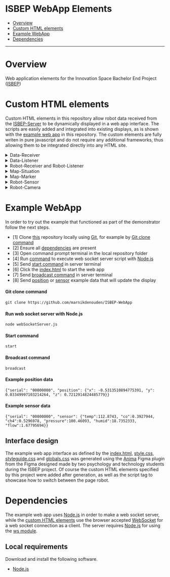 ISBEP WebApp Elements
=============================

 - [Overview](#overview)
 - [Custom HTML elements](#custom-html-elements)
 - [Example WebApp](#example-webapp)
 - [Dependencies](#dependencies)

-----------------------------

# Overview
Web application elements for the Innovation Space Bachelor End Project ([ISBEP](https://studiegids.tue.nl/opleidingen/innovation-space/bachelor/isbep-innovation-space-bachelor-end-project))

# Custom HTML elements
Custom HTML elements in this repository allow robot data received from the [ISBEP-Server](https://github.com/marnikdenouden/ISBEP-Server) to be dynamically displayed in a web app interface. The scripts are easily added and integrated into existing displays, as is shown with the [example web app](#example-webapp) in this repository. The custom elements are fully writen in pure javascript and do not require any additional frameworks, thus allowing them to be integrated directly into any HTML site.

<details><summary>Data-Receiver</summary>
<br><blockquote>
The Data-Receiver element makes a websocket client connection to receive data. The element uses its defined host-address attribute to know where to check for the web socket server. After establishing a connection the Data-Receiver will emit a custom event named 'receivedata' that contains the received data.
</blockquote></details>

<details><summary>Data-Listener</summary>
<br><blockquote>
The Data-Listener element is linked to a Data-Receiver using the receiver-id attribute, which should represent the id attribute of the Data-Receiver element. When the 'receivedata' event occurs the Data-Listener will call the classes _receiveDataHandler() method, which a custom HTML element that extends the Data-Listener class should implement.
</blockquote></details>

<details><summary>Robot-Receiver and Robot-Listener</summary>
<br><blockquote>
The Robot-Receiver and Robot-Listener elements extend the functionality of the data listener and receiver by filtering for a specific robot. These elements utilize the custom serial-number attribute to specify what robot to filter for. Therefore the robot receiver and listener will only emit the 'receivedata' event and call the _receiveDataHandler() method respectively when either the serial tag in the root of a JSON object does not exists or matches the specified number in the serial-number attribute.
</blockquote></details>

<details><summary>Map-Situation</summary>
<br><blockquote>
The Map-Situation element provides a way to specify an area in which markers can be displayed with a specific position. Inside the Map-Situation element Map-Markers can be specified. The map can use the background-src attribute to specify what the background image should be and the situation-width, situation-heigth, situation-left-position and situation-top-position attributes to specify what area the map image represents. 
</blockquote></details>

<details><summary>Map-Marker</summary>
<br><blockquote>
The Map-Marker element can represent robot in an area defined by a Map-Situation parent. The Map-Marker is a Robot-Listener with additional attributes that can specify the display icon (icon-src), horizontal position (x-position), and vertical position (z-position) of the marker. 
</blockquote></details>

<details><summary>Robot-Sensor</summary>
<br><blockquote>
The Robot-Sensor element is a Robot-Listener that can display a value, which is also accesible as attribute, received from JSON data for a specified sensor key. The sensor-key attribute specifies for what key to recreive a value from a sensor named dictionary in the received robot data.
</blockquote></details>

<details><summary>Robot-Camera</summary>
<br><blockquote>
 The Robot-Camera element is a Robot-Listener that retrieves and display an image element from data at the camera-key attribute location in received robot data.
</blockquote></details>

# Example WebApp
In order to try out the example that functioned as part of the demonstrator follow the next steps.

- [1] Clone [this]() repository locally using [Git](https://git-scm.com), for example by [Git clone command](#git-clone-command)
- [2] Ensure all [dependencies](#dependencies) are present
- [3] Open command prompt terminal in the local repository folder
- [4] Run [command](#run-web-socket-server-with-nodejs) to execute web socket server script with [Node.js](https://nodejs.org/en/)
- [5] Send [start command](#start-command) in server terminal
- [6] Click the [index.html](index.html) to start the web app
- [7] Send [broadcast command](#broadcast-command) in server terminal
- [8] Send [position](#example-position-data) or [sensor](#example-sensor-data) example data that will update the display

#### Git clone command
    git clone https://github.com/marnikdenouden/ISBEP-WebApp

#### Run web socket server with Node.js
    node webSocketServer.js

#### Start command
    start
    
#### Broadcast command
    broadcast

#### Example position data
    {"serial": "00000000", "position": {"x": -0.5313510894775391, "y": 0.03349997103214264, "z": 0.7212914824485779}}

#### Example sensor data
    {"serial": "00000000", "sensor": {"temp":112.8743, "co":0.3927944, "ch4":0.5296978, "pressure":100.46093, "humid":18.7352333, "flow":1.67795694}}

## Interface design
The example web app interface as defined by the [index.html](index.html), [style.css](style.css), [styleguide.css](styleguide.css) and [globals.css](globals.css) was generated using the [Anima](https://www.figma.com/community/plugin/857346721138427857/anima-figma-to-code-react-html-vue-css-tailwind) Figma plugin from the Figma designed made by two psychology and technology students during the ISBEP project. Of course the custom HTML elements specified by this project were added after generation, as well as the script tag to showcase how to switch between the page robot.

# Dependencies
The example web app uses [Node.js](https://nodejs.org/en/) in order to make a web socket server, while the [custom HTML elements](#custom-html-elements) use the browser accepted [WebSocket](https://developer.mozilla.org/en-US/docs/Web/API/WebSocket) for a web socket connection as a client. The server requires [Node.js](https://nodejs.org/en/) for using the [ws module](https://github.com/websockets/ws).

## Local requirements
Download and install the following software.
- [Node.js](https://nodejs.org/en/download/)
